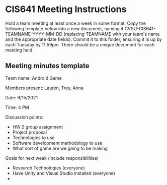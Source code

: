 # CIS641 Meeting Instructions

Hold a team meeting at least once a week in some format.  Copy the following template below into a new document, naming it GVSU-CIS641-TEAMNAME-YYYY-MM-DD (replacing TEAMNAME with your team's name and the appropriate date fields).  Commit it to this folder, ensuring it is up by each Tuesday by 11:59pm.  There should be a unique document for each meeting held.

## Meeting minutes template

Team name: Android Game

Members present: Lauren, Trey, Anna

Date: 9/15/2021

Time: 4 PM

Discussion points: 

* HW 2 group assignment
* Project proposal
* Technologies to use
* Software development methodology to use
* What sort of game are we going to be making

Goals for next week (include responsibilities)

* Research Technologies (everyone)
* Have Unity and Visual Studio installed (everyone)
* 

